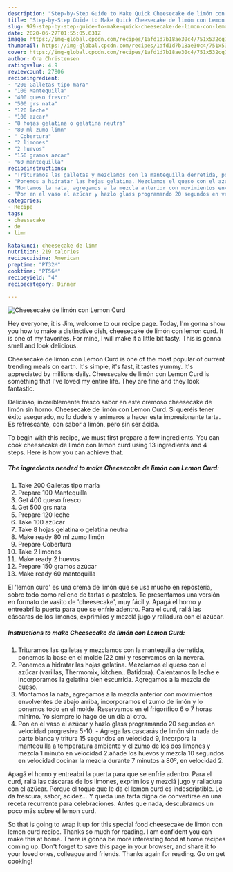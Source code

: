 ```yaml
---
description: "Step-by-Step Guide to Make Quick Cheesecake de limón con Lemon Curd"
title: "Step-by-Step Guide to Make Quick Cheesecake de limón con Lemon Curd"
slug: 979-step-by-step-guide-to-make-quick-cheesecake-de-limon-con-lemon-curd
date: 2020-06-27T01:55:05.031Z
image: https://img-global.cpcdn.com/recipes/1afd1d7b18ae30c4/751x532cq70/cheesecake-de-limon-con-lemon-curd-foto-principal.jpg
thumbnail: https://img-global.cpcdn.com/recipes/1afd1d7b18ae30c4/751x532cq70/cheesecake-de-limon-con-lemon-curd-foto-principal.jpg
cover: https://img-global.cpcdn.com/recipes/1afd1d7b18ae30c4/751x532cq70/cheesecake-de-limon-con-lemon-curd-foto-principal.jpg
author: Ora Christensen
ratingvalue: 4.9
reviewcount: 27806
recipeingredient:
- "200 Galletas tipo mara"
- "100 Mantequilla"
- "400 queso fresco"
- "500 grs nata"
- "120 leche"
- "100 azcar"
- "8 hojas gelatina o gelatina neutra"
- "80 ml zumo limn"
- " Cobertura"
- "2 limones"
- "2 huevos"
- "150 gramos azcar"
- "60 mantequilla"
recipeinstructions:
- "Trituramos las galletas y mezclamos con la mantequilla derretida, ponemos la base en el molde (22 cm) y reservamos en la nevera."
- "Ponemos a hidratar las hojas gelatina. Mezclamos el queso con el azúcar (varillas, Thermomix, kitchen.. Batidora). Calentamos la leche e incorporamos la gelatina bien escurrida. Agregamos a la mezcla de queso."
- "Montamos la nata, agregamos a la mezcla anterior con movimientos envolventes de abajo arriba, incorporamos el zumo de limón y lo ponemos todo en el molde. Reservamos en el frigorífico 6 o 7 horas mínimo. Yo siempre lo hago de un día al otro."
- "Pon en el vaso el azúcar y hazlo glass programando 20 segundos en velocidad progresiva 5-10. Agrega las cascarás de limón sin nada de parte blanca y tritura 15 segundos en velocidad 9, Incorpora la mantequilla a temperatura ambiente y el zumo de los dos limones y mezcla 1 minuto en velocidad 2.añade los huevos y mezcla 10 segundos en velocidad cocinar la mezcla durante 7 minutos a 80º, en velocidad 2."
categories:
- Recipe
tags:
- cheesecake
- de
- limn

katakunci: cheesecake de limn 
nutrition: 219 calories
recipecuisine: American
preptime: "PT32M"
cooktime: "PT56M"
recipeyield: "4"
recipecategory: Dinner

---
```



![Cheesecake de limón con Lemon Curd](https://img-global.cpcdn.com/recipes/1afd1d7b18ae30c4/751x532cq70/cheesecake-de-limon-con-lemon-curd-foto-principal.jpg)

Hey everyone, it is Jim, welcome to our recipe page. Today, I'm gonna show you how to make a distinctive dish, cheesecake de limón con lemon curd. It is one of my favorites. For mine, I will make it a little bit tasty. This is gonna smell and look delicious.

Cheesecake de limón con Lemon Curd is one of the most popular of current trending meals on earth. It's simple, it's fast, it tastes yummy. It's appreciated by millions daily. Cheesecake de limón con Lemon Curd is something that I've loved my entire life. They are fine and they look fantastic.

Delicioso, increíblemente fresco sabor en este cremoso cheesecake de limón sin horno. Cheesecake de limón con Lemon Curd. Si queréis tener éxito asegurado, no lo dudeis y animaros a hacer esta impresionante tarta. Es refrescante, con sabor a limón, pero sin ser ácida.


To begin with this recipe, we must first prepare a few ingredients. You can cook cheesecake de limón con lemon curd using 13 ingredients and 4 steps. Here is how you can achieve that.

<!--inarticleads1-->

##### The ingredients needed to make Cheesecake de limón con Lemon Curd:

1. Take 200 Galletas tipo maría
1. Prepare 100 Mantequilla
1. Get 400 queso fresco
1. Get 500 grs nata
1. Prepare 120 leche
1. Take 100 azúcar
1. Take 8 hojas gelatina o gelatina neutra
1. Make ready 80 ml zumo limón
1. Prepare  Cobertura
1. Take 2 limones
1. Make ready 2 huevos
1. Prepare 150 gramos azúcar
1. Make ready 60 mantequilla


El &#39;lemon curd&#39; es una crema de limón que se usa mucho en repostería, sobre todo como relleno de tartas o pasteles. Te presentamos una versión en formato de vasito de &#39;cheesecake&#39;, muy fácil y. Apagá el horno y entreabrí la puerta para que se enfríe adentro. Para el curd, rallá las cáscaras de los limones, exprimilos y mezclá jugo y ralladura con el azúcar. 

<!--inarticleads2-->

##### Instructions to make Cheesecake de limón con Lemon Curd:

1. Trituramos las galletas y mezclamos con la mantequilla derretida, ponemos la base en el molde (22 cm) y reservamos en la nevera.
1. Ponemos a hidratar las hojas gelatina. Mezclamos el queso con el azúcar (varillas, Thermomix, kitchen.. Batidora). Calentamos la leche e incorporamos la gelatina bien escurrida. Agregamos a la mezcla de queso.
1. Montamos la nata, agregamos a la mezcla anterior con movimientos envolventes de abajo arriba, incorporamos el zumo de limón y lo ponemos todo en el molde. Reservamos en el frigorífico 6 o 7 horas mínimo. Yo siempre lo hago de un día al otro.
1. Pon en el vaso el azúcar y hazlo glass programando 20 segundos en velocidad progresiva 5-10. - Agrega las cascarás de limón sin nada de parte blanca y tritura 15 segundos en velocidad 9, Incorpora la mantequilla a temperatura ambiente y el zumo de los dos limones y mezcla 1 minuto en velocidad 2.añade los huevos y mezcla 10 segundos en velocidad cocinar la mezcla durante 7 minutos a 80º, en velocidad 2.


Apagá el horno y entreabrí la puerta para que se enfríe adentro. Para el curd, rallá las cáscaras de los limones, exprimilos y mezclá jugo y ralladura con el azúcar. Porque el toque que le da el lemon curd es indescriptible. Le da frescura, sabor, acidez… Y queda una tarta digna de convertirse en una receta recurrente para celebraciones. Antes que nada, descubramos un poco más sobre el lemon curd. 

So that is going to wrap it up for this special food cheesecake de limón con lemon curd recipe. Thanks so much for reading. I am confident you can make this at home. There is gonna be more interesting food at home recipes coming up. Don't forget to save this page in your browser, and share it to your loved ones, colleague and friends. Thanks again for reading. Go on get cooking!
